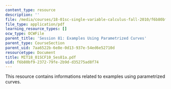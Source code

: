 ```yaml
---
content_type: resource
description: ''
file: /media/courses/18-01sc-single-variable-calculus-fall-2010/f6b80bf9237279fe2b9dd35275ad8f74_MIT18_01SCF10_Ses81a.pdf
file_type: application/pdf
learning_resource_types: []
ocw_type: OCWFile
parent_title: 'Session 81: Examples Using Parametrized Curves'
parent_type: CourseSection
parent_uid: 7aa6522b-6e8e-0d13-937e-54ed6e52710d
resourcetype: Document
title: MIT18_01SCF10_Ses81a.pdf
uid: f6b80bf9-2372-79fe-2b9d-d35275ad8f74
---
```

This resource contains informations related to examples using parametrized curves.